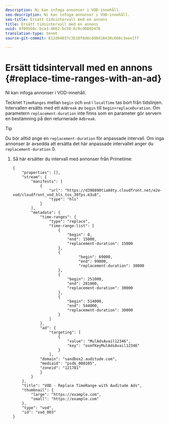 ```yaml
---
description: Ni kan infoga annonser i VOD-innehåll.
seo-description: Ni kan infoga annonser i VOD-innehåll.
seo-title: Ersätt tidsintervall med en annons
title: Ersätt tidsintervall med en annons
uuid: 8f09560c-bca3-4662-bc58-6c9cd0892476
translation-type: tm+mt
source-git-commit: 812d04037c3b18f8d8cdd0d18430c686c3eee1ff

---
```



# Ersätt tidsintervall med en annons {#replace-time-ranges-with-an-ad}

Ni kan infoga annonser i VOD-innehåll.

Tecknet `TimeRanges` mellan `begin` och `end` i `localTime` tas bort från tidslinjen. Intervallen ersätts med ett `AdBreak` av `begin` till `begin+replaceDuration`. Om parametern `replacement-duration` inte finns som en parameter gör servern en bestämning på den returnerade `Adbreak`.

>[!TIP]
>
>Du bör alltid ange en `replacement-duration` för anpassade intervall. Om inga annonser är avsedda att ersätta det här anpassade intervallet anger du `replacement-duration` 0.

1. Så här ersätter du intervall med annonser från Primetime:

   ```
   {   
       "properties": [],
       "stream": {
           "manifests": [
               {
                   "url": "https://d398890tia84ty.cloudfront.net/e2e-vod/cloudfront_vod_hls_tos_30fps.m3u8",
                   "type": "hls"
               }
           ],
           "metadata": {
               "time-ranges": {
                   "type": "replace",
                   "time-range-list": [
                       {
                           "begin": 0,
                           "end": 15000,
                           "replacement-duration": 15000
                       },
                       {
                                "begin": 69000,
                                "end": 99000,
                                "replacement-duration": 30000
                       },
                       {
                           "begin": 251000,
                           "end": 281000,
                           "replacement-duration": 30000
                       },
                       {
                           "begin": 514000,
                           "end": 544000,
                           "replacement-duration": 30000
                       }
                   ]
               },
               "ad": {
                   "targeting": [
                       {
                           "value": "MulAdsAvail12346",
                           "key": "osmfKeyMulAdsAvail12346"
                       }
                   ],
               "domain": "sandbox2.auditude.com",
               "mediaid": "psdk_000105",
               "zoneid": "121781"
               }     
           }
       },   
       "title": "VOD - Replace TimeRange with Auditude Ads",
       "thumbnail": {
           "large": "https://example.com",
           "small": "https://example.com"
       },
       "type": "vod",
       "id": "vod_003"
   }
   ```

